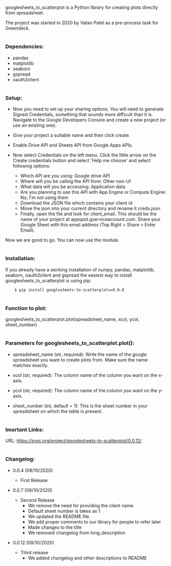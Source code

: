 googlesheets_to_scatterplot is a Python library for creating plots directly from spreadsheet.

The project was started in 2020 by Vatan Patel as a pre-process task for Greendeck.

#
### Dependencies:

- pandas
- matplotlib
- seaborn
- gspread
- oauth2client

#
### Setup:

 - Now you need to set up your sharing options. You will need to generate Signed Credentials, something that sounds more difficult than it is. Navigate to the Google Developers Console and create a new project (or use an existing one).

 - Give your project a suitable name and then click create.
 
 - Enable Drive API and Sheets API from Google Apps APIs.
 
 - Now select Credentials on the left menu. Click the little arrow on the Create credentials button and select 'Help me choose' and select following options:
    - Which API are you using: Google drive API
    - Where will you be calling the API from: Other non-UI
    - What data will you be accessing: Application data
    - Are you planning to use this API with App Engine or Compute Engine: No, I'm not using them
    - Download the JSON file which contains your client id
    - Move the json into your current directory and rename it creds.json. 
    - Finally, open the file and look for client_email. This should be the name of your project at appspot.gserviceaccount.com. Share your Google Sheet with this email address (Top Right > Share > Enter Email).
    
 Now we are good to go. You can now use the module.
 #
 ### Installation:
 
 If you already have a working installation of numpy, pandas, matplotlib, seaborn, oauth2client and gspread the easiest way to install googlesheets_to_scatterplot is using pip:
   
```bash
    $ pip install googlesheets-to-scatterplot==0.0.8
```

#
### Function to plot:

googlesheets_to_scatterplot.plot(spreadsheet_name, xcol, ycol, sheet_number)

#
### Parameters for googlesheets_to_scatterplot.plot():

- spreadsheet_name (str, required): Write the name of the google spreadsheet you want to create plots from. Make sure the name matches exactly.

- xcol (str, required): The column name of the column you want on the x-axis.

- ycol (str, required): The column name of the column you want on the y-axis.

- sheet_number (int, default = 1): This is the sheet number in your spreadsheet on which the table is present.

#
### Imortant Links:
URL: https://pypi.org/project/googlesheets-to-scatterplot/0.0.12/

# 
### Changelog:

- 0.0.4 (08/10/2020)
    - First Release

- 0.0.7 (09/10/2020)
    - Second Release
       - We remove the need for providing the client name
       - Default sheet number is takes as 1
       - We updated the README file.
       - We add proper comments to our library for people to refer later
       - Made changes to the title
       - We removed changelog from long_description
       
- 0.0.12 (09/10/2020)
    - Third release
        - We added changelog and other descriptions to README

#
